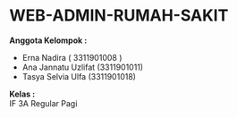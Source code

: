 # WEB-ADMIN-RUMAH-SAKIT

<strong> Anggota Kelompok :  </strong></br>
- Erna Nadira ( 3311901008 ) </br>
- Ana Jannatu Uzlifat (3311901011) </br>
- Tasya Selvia Ulfa (3311901018) 

<strong> Kelas : </strong></br>
IF 3A Regular Pagi </br>
</br>

